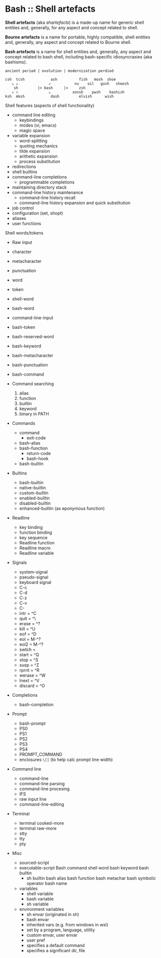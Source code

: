 # Bash :: Shell artefacts

**Shell artefacts** (aka *shartefacts*) is a made-up name for generic shell entities and, generally, for any aspect and concept related to shell.

**Bourne artefacts** is a name for portable, highly compatible, shell entities and, generally, any aspect and concept related to Bourne shell.

**Bash artefacts** is a name for shell entities and, generally, any aspect and concept related to bash shell, including bash-specific idiosyncrasies (aka bashisms).


```
ancient period | evolution | modernization perdiod

csh  tcsh            ash          fish   mosh  shoe
   ↘ ↓              ↗           nu    oil   gosh   sheesh
    sh         |> bash     |>     zsh
   ↗ ↑              ↘          xonsh    pwsh    hashish
ksh  mksh            dash         elvish      wish
```


Shell features (aspects of shell functionality)
- command line editing
  - keybindings
  - modes (vi, emacs)
  - magic space
- variable expansion
  - word-splitting
  - quoting mechanics
  - tilde expansion
  - arithetic expansion
  - process substitution
- redirections
- shell builtins
- command-line completions
  - programmable completions
- maintaining directory stack
- command-line history maintenance
  - command-line history recall
  - command-line history expansion and quick substitution
- job control
- configuration (set, shopt)
- aliases
- user functions


Shell words/tokens
- Raw input
- character
- metacharacter
- punctuation
- word
- token
- shell-word
- bash-word
- command-line-input
- bash-token
- bash-reserved-word
- bash-keyword
- bash-metacharacter
- bash-punctuation
- bash-command

- Command searching
  1. alias
  2. function
  3. builtin
  4. keyword
  5. binary in PATH


- Commands
  - command
    - exit-code
  - bash-alias
  - bash-function
    - return-code
    - bash-hook
  - bash-builtin

- Builtins
  - bash-builtin
  - native-builtin
  - custom-builtin
  - enabled-builtin
  - disabled-builtin
  - enhanced-builtin (as eponymous function)

- Readline
  - key binding
  - function binding
  - key sequence
  - Readline function
  - Readline macro
  - Readline variable

- Signals
  - system-signal
  - pseudo-signal
  - keyboard signal
  - C-c
  - C-d
  - C-z
  - C-v
  - C-
  - intr = ^C
  - quit = ^\
  - erase = ^?
  - kill = ^U
  - eof = ^D
  - eol = M-^?
  - eol2 = M-^?
  - swtch = <undef>
  - start = ^Q
  - stop = ^S
  - susp = ^Z
  - rprnt = ^R
  - werase = ^W
  - lnext = ^V
  - discard = ^O


- Completions
  - bash-completion

- Prompt
  - bash-prompt
  - PS0
  - PS1
  - PS2
  - PS3
  - PS4
  - PROMPT_COMMAND
  - enclosures `\[]` (to help calc prompt line width)



- Command line
  - command-line
  - command-line parsing
  - command-line procesing
  - IFS
  - raw input line
  - command-line-editing

- Terminal
  - terminal cooked-more
  - terminal raw-more
  - stty
  - tty
  - pty


- Misc
  - sourced-script
  - executable-script
  Bash command
  shell word
  bash keyword
  bash builtin
    - sh builtin
  bash alias
  bash function
  bash metachar
  bash symbolic operator
  bash name
  * variables
    - shell variable
    - bash variable
    - sh variable
  - environment variables
    - sh envar (originated in sh)
    - bash envar
    - inherited vars (e.g. from windows in wsl)
    - set by a program, language, utility
    - custom envar, user envar
    - user pref
    - specifies a default command
    - specifies a significant dir, file
